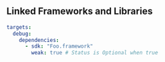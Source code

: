 ## Linked Frameworks and Libraries

```yaml
targets:
  debug:
    dependencies:
      - sdk: "Foo.framework"
        weak: true # Status is Optional when true
```
